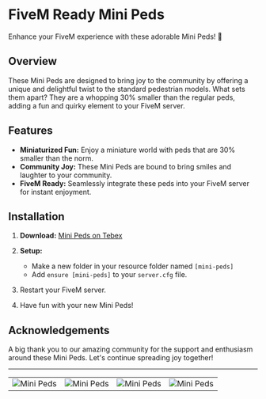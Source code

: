 # FiveM Ready Mini Peds

Enhance your FiveM experience with these adorable Mini Peds! 🚀

## Overview

These Mini Peds are designed to bring joy to the community by offering a unique and delightful twist to the standard pedestrian models. What sets them apart? They are a whopping 30% smaller than the regular peds, adding a fun and quirky element to your FiveM server.

## Features

- **Miniaturized Fun:** Enjoy a miniature world with peds that are 30% smaller than the norm.
- **Community Joy:** These Mini Peds are bound to bring smiles and laughter to your community.
- **FiveM Ready:** Seamlessly integrate these peds into your FiveM server for instant enjoyment.

## Installation

1. **Download:** [Mini Peds on Tebex](https://ipl-mini-peds.tebex.io/)

2. **Setup:**
    - Make a new folder in your resource folder named `[mini-peds]`
    - Add `ensure [mini-peds]` to your `server.cfg` file.

3. Restart your FiveM server.

4. Have fun with your new Mini Peds!

## Acknowledgements

A big thank you to our amazing community for the support and enthusiasm around these Mini Peds. Let's continue spreading joy together!

---

<table align="center">
  <tr> 
    <td align="center"><img src="https://dunb17ur4ymx4.cloudfront.net/packages/images/a8bc903919d8127660a0fcdca7ceb77369552e7e.png" alt="Mini Peds"></td>
    <td align="center"><img src="https://dunb17ur4ymx4.cloudfront.net/packages/images/1727d35c48ff38b9108372897548f6ee5581bd34.png" alt="Mini Peds"></td>
    <td align="center"><img src="https://i.imgur.com/qgVVKAN.png" alt="Mini Peds"></td>
    <td align="center"><img src="https://i.imgur.com/UwarYQf.jpeg" alt="Mini Peds"></td>
  </tr>
</table>
